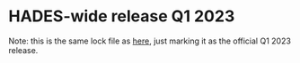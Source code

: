HADES-wide release Q1 2023
==========================

Note: this is the same lock file as [here](https://github.com/OHDSI/Hades/tree/main/hadesWideReleases/2023Mar30), just marking it as the official Q1 2023 release.